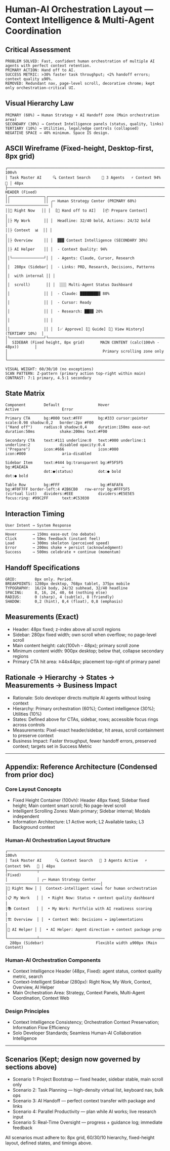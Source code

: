 # Human-AI Orchestration Layout — Context Intelligence & Multi-Agent Coordination

## Critical Assessment

```
PROBLEM SOLVED: Fast, confident human orchestration of multiple AI agents with perfect context retention.
PRIMARY ACTION: Hand off to AI.
SUCCESS METRIC: >30% faster task throughput; <2% handoff errors; context quality ≥90%.
REMOVED: Redundant nav, page-level scroll, decorative chrome; kept only orchestration-critical UI.
```

## Visual Hierarchy Law

```
PRIMARY (60%) → Human Strategy + AI Handoff zone (Main orchestration area)
SECONDARY (30%) → Context Intelligence panels (status, quality, links)
TERTIARY (10%) → Utilities, legal/edge controls (collapsed)
NEGATIVE SPACE → 40% minimum. Space IS design.
```

## ASCII Wireframe (Fixed-height, Desktop-first, 8px grid)

```
┌───────────────────────────────────────────────────────────────────────────────┐ 100vh
│ Task Master AI     🔍 Context Search     🤖 3 Agents   ⚡ Context 94%    👤 │ 48px
├───────────────────────────────────────────────────────────────────────────────┤ HEADER (Fixed)
│┌───────────────┐┌─────────────────────────────────────────────────────────────┐
││               ││ ╭─ Human Strategy Center (PRIMARY 60%) ─────────────────── │
││🎯 Right Now   ││ │  [🤖 Hand off to AI]   [📦 Prepare Context]               │
││├ My Work      ││ │  Headline: 32/40 bold, Actions: 24/32 bold               │
││├ Context  📊  ││ │                                                             │
││├ Overview     ││ │  ▓▓▓ Context Intelligence (SECONDARY 30%)                │
││├ AI Helper    ││ │  - Context Quality: 94%                                   │
││└──────────────┘│ │  - Agents: Claude, Cursor, Research                       │
││  280px (Sidebar│ │  - Links: PRD, Research, Decisions, Patterns              │
││  with internal ││ │                                                             │
││  scroll)       ││ │  ░░░ Multi-Agent Status Dashboard                         │
││               ││ │  - Claude: ████████▓ 80%                                   │
││               ││ │  - Cursor: Ready                                          │
││               ││ │  - Research: ██▓▓ 20%                                     │
││               ││ │                                                             │
││               ││ │  [✅ Approve] [💬 Guide] [📜 View History] (TERTIARY 10%)  │
│└───────────────┘└─────────────────────────────────────────────────────────────┘
│  SIDEBAR (Fixed height, 8px grid)       MAIN CONTENT (calc(100vh - 48px))       │
│                                          Primary scrolling zone only             │
└───────────────────────────────────────────────────────────────────────────────┘

VISUAL WEIGHT: 60/30/10 (no exceptions)
SCAN PATTERN: Z-pattern (primary action top-right within main)
CONTRAST: 7:1 primary, 4.5:1 secondary
```

## State Matrix

```
Component        Default                 Hover                    Active                   Error
────────────────────────────────────────────────────────────────────────────────────────────────────────
Primary CTA      bg:#000 text:#FFF       bg:#333 cursor:pointer   scale:0.98 shadow:0,2   border:2px #F00
("Hand off")     radius:8 shadow:0,4     duration:150ms ease-out  duration:50ms           shake:200ms text:#F00

Secondary CTA    text:#111 underline:0   text:#000 underline:1    underline:2             disabled opacity:0.4
("Prepare")      icon:#666               icon:#000                icon:#000                aria-disabled

Sidebar Item     text:#444 bg:transparent bg:#F5F5F5              bg:#EAEAEA               —
                 dot:●(status)           dot:● bold               dot:● bold

Table Row        bg:#FFF                  bg:#FAFAFA               bg:#F0F7FF border-left:4 #2B6CB0   row-error bg:#FFF5F5
(virtual list)   dividers:#EEE           dividers:#E5E5E5         focus:ring: #99C2FF      text:#C53030
```

## Interaction Timing

```
User Intent → System Response
─────────────────────────────
Hover       → 150ms ease-out (no debate)
Click       → 50ms feedback (instant feel)
Load        → 300ms skeleton (perceived speed)
Error       → 200ms shake + persist (acknowledgment)
Success     → 500ms celebrate + continue (momentum)
```

## Handoff Specifications

```
GRID:        8px only. Period.
BREAKPOINTS: 1280px desktop, 768px tablet, 375px mobile
TYPOGRAPHY:  16/24 body, 24/32 subhead, 32/40 headline
SPACING:     8, 16, 24, 40, 64 (nothing else)
RADIUS:      0 (sharp), 4 (subtle), 8 (friendly)
SHADOW:      0,2 (hint), 0,4 (float), 0,8 (emphasis)
```

## Measurements (Exact)

- Header: 48px fixed; z-index above all scroll regions
- Sidebar: 280px fixed width; own scroll when overflow; no page-level scroll
- Main content height: calc(100vh - 48px); primary scroll zone
- Minimum content width: 900px desktop; below that, collapse secondary regions
- Primary CTA hit area: ≥44x44px; placement top-right of primary panel

## Rationale → Hierarchy → States → Measurements → Business Impact

- Rationale: Solo developer directs multiple AI agents without losing context
- Hierarchy: Primary orchestration (60%); Context intelligence (30%); Utilities (10%)
- States: Defined above for CTAs, sidebar, rows; accessible focus rings across controls
- Measurements: Pixel-exact header/sidebar, hit areas, scroll containment to preserve context
- Business Impact: Faster throughput, fewer handoff errors, preserved context; targets set in Success Metric

---

## Appendix: Reference Architecture (Condensed from prior doc)

### Core Layout Concepts

- Fixed Height Container (100vh): Header 48px fixed; Sidebar fixed height; Main content smart scroll; No page-level scroll
- Intelligent Scrolling Zones: Main primary; Sidebar internal; Modals independent
- Information Architecture: L1 Active work; L2 Available tasks; L3 Background context

### Human-AI Orchestration Layout Structure

```
┌──────────────────────────────────────────────────────────────────────────────────┐ 100vh
│ Task Master AI      🔍 Context Search   🤖 3 Agents Active   ⚡ Context 94%   👤 │ 48px
├─────────────┬────────────────────────────────────────────────────────────────────┤ (Fixed)
│             │ ╭─ Human Strategy Center ──────────────────────────────────────────│
│🎯 Right Now │ │  Context-intelligent views for human orchestration               │
│📋 My Work   │ │  • Right Now: Status + context quality dashboard                 │
│📚 Context   │ │  • My Work: Portfolio with AI readiness scoring                  │
│🏗️ Overview  │ │  • Context Web: Decisions ↔ implementations                      │
│🤖 AI Helper │ │  • AI Helper: Agent direction + context package prep             │
└─────────────┴────────────────────────────────────────────────────────────────────┘
  280px (Sidebar)                       Flexible width ≥900px (Main Content)
```

### Human-AI Orchestration Components

- Context Intelligence Header (48px, Fixed): agent status, context quality metric, search
- Context-Intelligent Sidebar (280px): Right Now, My Work, Context, Overview, AI Helper
- Main Orchestration Area: Strategy, Context Panels, Multi-Agent Coordination, Context Web

### Design Principles

- Context Intelligence Consistency; Orchestration Context Preservation; Information Flow Efficiency
- Solo Developer Standards; Seamless Human-AI Collaboration Intelligence

---

## Scenarios (Kept; design now governed by sections above)

- Scenario 1: Project Bootstrap — fixed header, sidebar stable, main scroll only
- Scenario 2: Task Planning — high-density virtual list, keyboard nav, bulk ops
- Scenario 3: AI Handoff — perfect context transfer with package and links
- Scenario 4: Parallel Productivity — plan while AI works; live research input
- Scenario 5: Real-Time Oversight — progress + guidance log; immediate feedback

All scenarios must adhere to: 8px grid, 60/30/10 hierarchy, fixed-height layout, defined states, and timings above.
